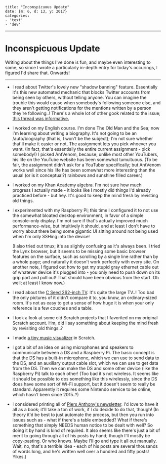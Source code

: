 
    title: "Inconspicuous Update"
    date: {m: 6, d: 13, y: 2017}
    categories:
    - 'text'
    - 'dev'

---

# Inconspicuous Update

Writing about the things I've done is fun, and maybe even interesting to some,
so since I wrote a particularly in-depth entry for today's occurings, I figured
I'd share that. Onwards!

---

* I read about Twitter's lovely new "shadow banning" feature. Essentially it's
  this new automated mechanic that blocks Twitter accounts from being seen by
  others, without telling anyone. You can imagine the trouble this would cause
  when somebody's following someone else, and they aren't getting notifications
  for the mentions written by a person they're following..! There's a whole lot
  of other gook related to the issue;
  [this thread was informative.](https://twitter.com/Aichmomanic/status/874160155960647681)

* I worked on my English course. I'm done The Old Man and the Sea; now I'm
  learning about writing a biography. It's not going to be an /auto/biography
  (that is, I won't be the subject); I'm not sure whether that'll make it
  easier or not. The assignment lets you pick whoever you want. (In fact,
  that's essentially the entire current assignment - pick somebody!)
  I picked AntVenom, because, unlike most other YouTubers, his life on the
  YouTube website has been somewhat tumultuous. (To be fair, the assignment
  didn't ask for a YouTuber specifically; but AntVenom works well since his
  life has been somewhat more interesting than the usual (or is it conceptual?)
  rainbows and sunshine filled career.)

* I worked on my Khan Academy algebra. I'm not sure how much progress I
  actually made - it looks like I mostly did things I'd already practiced
  before - but hey. It's good to keep the mind fresh by revisting old things.

* I experimented with my Raspberry Pi; this time I configured it to not use
  the somewhat bloated desktop environment, in favor of a simple console-only
  display. I'm not sure if that's actually improved much performance-wise,
  but intuitively it should, and at least I don't have to worry about there
  being some gigantic UI sitting around not being used when I'm only SSHing
  into the device!

  (I also tried out tmux; it's as slightly confusing as it's always been. I
  tried the Lynx browser, but it seems to be missing some basic browser
  features on the surface, such as scrolling by a single line rather than by a
  whole page; and naturally it doesn't work perfectly with every site. On
  another note, I figured out how to get my stupid gray ethernet cable out of
  whatever device it's plugged into - you only need to push down on its grip
  part and pull out! That should have been obvious from the start. Oh well; at
  least I know now.)

* I read about the
  [C Seed 262-inch TV](http://uncrate.com/article/c-seed-262-inch-tv/).
  It's quite the large TV..! Too bad the only pictures of it didn't compare it
  to, you know, an ordinary-sized room. It's not as easy to get a sense of how
  huge it is when your only reference is a few couches and a table.

* I took a look at some old Scratch projects that I favorited on my original
  Scratch account. Hm, did I say something about keeping the mind fresh by
  revisiting old things..?

* I made [a tiny music visualizer](https://scratch.mit.edu/projects/165923925/)
  in Scratch.

* I got a bit of an idea on using microphones and speakers to communicate
  between a DS and a Raspberry Pi. The basic concept is that the DS has a
  built-in microphone, which we can use to send data to the DS, and an
  auxiliary output cable slot, which we can use to get data from the DS. Then
  we can make the DS and some other device (like the Raspberry Pi) talk to
  each other! (Too bad it's not wireless. It seems like it should be possible
  to dos something like this wirelessly, since the DS does have some sort of
  Wi-Fi support, but it doesn't seem to really be standard. Apparently it
  requires some Nintendo service to be online, which hasn't been since 2015..?)

* I considered printing all of
  [Piers Anthony's newsletter](http://hipiers.com/backissues.html). I'd love
  to have it all as a book; it'll take a ton of work, if I do decide to do
  that, though! (In theory it'd be best to just automate the process, but then
  you run into issues such as - what if there's a table embedded? What if
  there's something that simply NEEDS human notice to be dealt with well? So
  doing it by hand is kind of required. It also seems like there's just a bit
  of merit to going through all of his posts by hand; though I'll mostly be
  copy-pasting. Or who knows. Maybe I'll go and type it all out manually. Wait,
  no, that's a terrible idea - each of his posts are several thousands of
  words long, and he's written well over a hundred and fifty posts! Yikes.)
